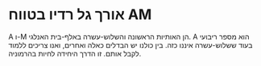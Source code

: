 # אורך גל רדיו בטווח AM

A ו-M הן האותיות הראשונה והשלוש-עשרה באלף-בית האנלגי. A הוא מספר ריבועי בעוד
ששלוש-עשרה איננו כזה. בין כולנו יש הבדלים כאלה ואחרים, ואנו צריכים ללמוד לקבל
אותם. זו הדרך היחידה לחיות בהרמוניה.
